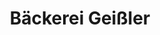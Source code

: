 ---
title: "Bäckerei Geißler"
url: /goerlitz/baeckerei-geissler-dresdener-strasse/
shop: Bäckerei
---